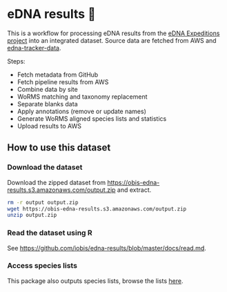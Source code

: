 # eDNA results :tropical_fish:

This is a workflow for processing eDNA results from the [eDNA Expeditions project](https://www.unesco.org/en/edna-expeditions) into an integrated dataset. Source data are fetched from AWS and [edna-tracker-data](https://github.com/iobis/edna-tracker-data).

Steps:

- Fetch metadata from GitHub
- Fetch pipeline results from AWS
- Combine data by site
- WoRMS matching and taxonomy replacement
- Separate blanks data
- Apply annotations (remove or update names)
- Generate WoRMS aligned species lists and statistics
- Upload results to AWS

## How to use this dataset
### Download the dataset

Download the zipped dataset from <https://obis-edna-results.s3.amazonaws.com/output.zip> and extract.

```bash
rm -r output output.zip
wget https://obis-edna-results.s3.amazonaws.com/output.zip
unzip output.zip
```

### Read the dataset using R

See https://github.com/iobis/edna-results/blob/master/docs/read.md.

### Access species lists

This package also outputs species lists, browse the lists [here](https://obis-edna-lists.s3.amazonaws.com/index.html).
